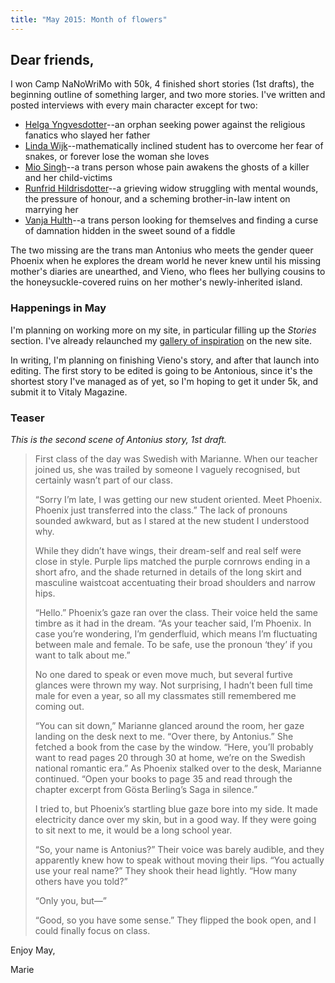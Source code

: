 ```yaml
---
title: "May 2015: Month of flowers"
---
```


## Dear friends,

I won Camp NaNoWriMo with 50k, 4 finished short stories (1st drafts),
the beginning outline of something larger, and two more stories. I've
written and posted interviews with every main character except for two:

* [Helga Yngvesdotter](http://smaty.se/characters/helga-yngvesdotter)--an orphan seeking power
against the religious fanatics who slayed her father
* [Linda Wijk](http://smaty.se/characters/linda-wijk)--mathematically inclined student has to
    overcome her fear of snakes, or forever lose the woman she loves
* [Mio Singh](http://smaty.se/characters/mio-singh)--a trans person whose pain awakens the ghosts of a killer
    and her child-victims
* [Runfrid Hildrisdotter](http://smaty.se/characters/runfrid-hildrisdotter)--a grieving widow struggling with mental wounds, the pressure of honour, and a scheming brother-in-law intent on marrying her
* [Vanja Hulth](http://smaty.se/characters/vanja-hulth)--a trans person looking for themselves
and finding a curse of damnation hidden in the sweet sound of a fiddle

The two missing are the trans man Antonius who meets the gender queer Phoenix
when he explores the dream world he never knew until his missing mother's
diaries are unearthed, and Vieno, who flees her bullying cousins to the
honeysuckle-covered ruins on her mother's newly-inherited island.

### Happenings in May

I'm planning on working more on my site, in particular filling up the *Stories*
section. I've already relaunched my [gallery of inspiration](http://smaty.se/locations/gallery/)
on the new site.

In writing, I'm planning on finishing Vieno's story, and after that
launch into editing. The first story to be edited is going to be Antonious,
since it's the shortest story I've managed as of yet, so I'm hoping to
get it under 5k, and submit it to Vitaly Magazine.

### Teaser
*This is the second scene of Antonius story, 1st draft.*

<blockquote>

First class of the day was Swedish with Marianne. When our teacher joined us, she was trailed by someone I vaguely recognised, but certainly wasn’t part of our class.

“Sorry I’m late, I was getting our new student oriented. Meet Phoenix. Phoenix just transferred into the class.” The lack of pronouns sounded awkward, but as I stared at the new student I understood why.

While they didn’t have wings, their dream-self and real self were close in style. Purple lips matched the purple cornrows ending in a short afro, and the shade returned in details of the long skirt and masculine waistcoat accentuating their broad shoulders and narrow hips.

“Hello.” Phoenix’s gaze ran over the class. Their voice held the same timbre as it had in the dream. “As your teacher said, I’m Phoenix. In case you’re wondering, I’m genderfluid, which means I’m fluctuating between male and female. To be safe, use the pronoun ‘they’ if you want to talk about me.”

No one dared to speak or even move much, but several furtive glances were thrown my way. Not surprising, I hadn’t been full time male for even a year, so all my classmates still remembered me coming out.

“You can sit down,” Marianne glanced around the room, her gaze landing on the desk next to me. “Over there, by Antonius.” She fetched a book from the case by the window. “Here, you’ll probably want to read pages 20 through 30 at home, we’re on the Swedish national romantic era.” As Phoenix stalked over to the desk, Marianne continued. “Open your books to page 35 and read through the chapter excerpt from Gösta Berling’s Saga in silence.”

I tried to, but Phoenix’s startling blue gaze bore into my side. It made electricity dance over my skin, but in a good way. If they were going to sit next to me, it would be a long school year.

“So, your name is Antonius?” Their voice was barely audible, and they apparently knew how to speak without moving their lips. “You actually use your real name?” They shook their head lightly. “How many others have you told?”

“Only you, but—”

“Good, so you have some sense.” They flipped the book open, and I could finally focus on class.
</blockquote>


Enjoy May,

Marie
